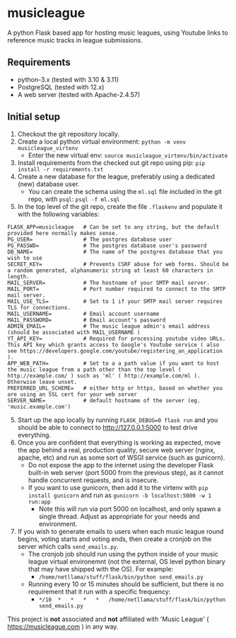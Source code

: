 # musicleague

A python Flask based app for hosting music leagues, using Youtube links to reference music tracks in league submissions.

## Requirements

* python-3.x (tested with 3.10 & 3.11)
* PostgreSQL (tested with 12.x)
* A web server (tested with Apache-2.4.57)

## Initial setup

1. Checkout the git repository locally.
2. Create a local python virtual environment: `python -m venv musicleague_virtenv`
    - Enter the new virtual env: `source musicleague_virtenv/bin/activate`
3. Install requirements from the checked out git repo using pip: `pip install -r requirements.txt`
4. Create a new database for the league, preferably using a dedicated (new) database user.
    - You can create the schema using the `ml.sql` file included in the git repo, with `psql`: `psql -f ml.sql`
4. In the top level of the git repo, create the file `.flaskenv` and populate it with the following variables:
```
FLASK_APP=musicleague   # Can be set to any string, but the default provided here normally makes sense.
PG_USER=                # The postgres database user
PG_PASSWD=              # The postgres database user's password
DB_NAME=                # The name of the postgres database that you wish to use
SECRET_KEY=             # Prevents CSRF abuse for web forms. Should be a random generated, alphanumeric string at least 60 characters in length.
MAIL_SERVER=            # The hostname of your SMTP mail server.
MAIL_PORT=              # Port number required to connect to the SMTP mail server.
MAIL_USE_TLS=           # Set to 1 if your SMTP mail server requires TLS for connections.
MAIL_USERNAME=          # Email account username
MAIL_PASSWORD=          # Email account's password
ADMIN_EMAIL=            # The music league admin's email address (should be associated with MAIL_USERNAME )
YT_API_KEY=             # Required for processing youtube video URLs. This API key which grants access to Google's Youtube service ( also see https://developers.google.com/youtube/registering_an_application ).
APP_WEB_PATH=           # Set to a a path value if you want to host the music league from a path other than the top level ( http://example.com/ ) such as 'ml' ( http://example.com/ml ). Otherwise leave unset.
PREFERRED_URL_SCHEME=   # either http or https, based on whether you are using an SSL cert for your web server
SERVER_NAME=            # default hostname of the server (eg. 'music.example.com')
```
5. Start up the app locally by running `FLASK_DEBUG=0 flask run` and you should be able to connect to http://127.0.0.1:5000 to test drive everything.
6. Once you are confident that everything is working as expected, move the app behind a real, production quality, secure web server (nginx, apache, etc) and run as some sort of WSGI service (such as gunicorn).
    - Do not expose the app to the internet using the developer Flask built-in web server (port 5000 from the previous step), as it cannot handle concurrent requests, and is insecure.
    - If you want to use gunicorn, then add it to the virtenv with `pip install gunicorn` and run as `gunicorn -b localhost:5000 -w 1 run:app`
        - Note this will run via port 5000 on localhost, and only spawn a single thread. Adjust as appropriate for your needs and environment.
7. If you wish to generate emails to users when each music league round begins, voting starts and voting ends, then create a cronjob on the server which calls `send_emails.py`.
    - The cronjob job should run using the python inside of your music league virtual environemnt (not the external, OS level python binary that may have shipped with the OS). For example:
        - `/home/netllama/stuff/flask/bin/python send_emails.py`
    - Running every 10 or 15 minutes should be sufficient, but there is no requirement that it run with a specific frequency:
        - `*/10  *   *   *   *   /home/netllama/stuff/flask/bin/python send_emails.py`

This project is **not** associated and **not** affiliated with 'Music League' ( https://musicleague.com ) in any way.
